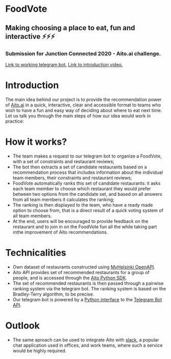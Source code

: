 # FoodVote
## Making choosing a place to eat, fun and interactive ⚡⚡⚡
### Submission for Junction Connected 2020 - Aito.ai challenge.

[Link to working telegram bot.](https://t.me/foodvote_bot)
[Link to introduction video.](https://www.youtube.com/watch?v=e8WGjevAiwI) 

# Introduction
The main idea behind our project is to provide the recommendation power of [Aito.ai](https://aito.ai/) in a quick, interactive, clear and accessible format to teams who wish to have a fun and easy way of deciding about where to eat next time. Let us talk you through the main steps of how our idea would work in practice:


# How it works?
- The team makes a request to our telegram bot to organize a FoodVote, with a set of constraints and restaurant reviews;
- The bot then extracts a set of candidate restaurants based on a recommendation process that includes information about the individual team members, their constraints and restaurant reviews;
- FoodVote automatically ranks this set of candidate restaurants: it asks each team member to choose which restaurant they would prefer between two options from the candidate set, and based on all answers from all team members it calculates the ranking;
- The ranking is then displayed to the team, who have a ready made option to choose from, that is a direct result of a quick voting system of all team members. 
- At the end, users will be encouraged to provide feedback on the restaurant and to join in on the FoodVote fun all the while taking part inthe improvement of Aito recommendations.


# Technicalities
- Own dataset of restaurants constructed using [MyHelsinki OpenAPI](http://open-api.myhelsinki.fi/).
- Aito API provides set of recommended restaurants for a group of people, and is accessed through the [Aito Python SDK](https://aito-python-sdk.readthedocs.io/en/latest/).
- The set of recommended restaurants is then passed through a pairwise ranking system via the telegram bot. The ranking system is based on the Bradley-Terry algorithm, to be precise.
-  Our telegram bot is powered by a [Python interface](https://github.com/python-telegram-bot/python-telegram-bot) to the [Telegram Bot API](https://core.telegram.org/bots/api).


# Outlook 

- The same aproach can be used to integrate Aito with [slack](https://slack.com/intl/en-fi/), a popular chat application used in offices, and work teams, where such a service would be highly required.
